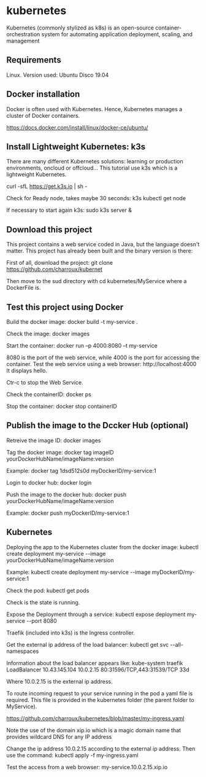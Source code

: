 # kubernetes

Kubernetes (commonly stylized as k8s) is an open-source container-orchestration system for automating application deployment, scaling, and management

## Requirements

Linux. Version used: Ubuntu Disco 19.04
 
## Docker installation

Docker is often used with Kubernetes. Hence, Kubernetes manages a cluster of Docker containers. 

https://docs.docker.com/install/linux/docker-ce/ubuntu/

## Install Lightweight Kubernetes: k3s


There are many different Kubernetes solutions: learning or production environments, oncloud or offcloud... This tutorial use k3s which is a lightweight Kubernetes.

curl -sfL https://get.k3s.io | sh -

Check for Ready node, takes maybe 30 seconds: 
k3s kubectl get node

If necessary to start again k3s: sudo k3s server &

## Download this project

This project contains a web service coded in Java, but the language doesn't matter. 
This project has already been built and the binary version is there:

First of all, download the project: git clone https://github.com/charroux/kubernet

Then move to the sud directory with cd kubernetes/MyService
where a DockerFile is. 

## Test this project using Docker

Build the docker image: docker build -t my-service .

Check the image: docker images

Start the container: docker run –p 4000:8080 –t my-service

8080 is the port of the web service, while 4000 is the port for accessing the container. 
Test the web service using a web browser: http://localhost:4000
It displays hello.


Ctr-c to stop the Web Service.


Check the containerID: docker ps

Stop the container: docker stop containerID

## Publish the image to the Dccker Hub (optional) 

Retreive the image ID: docker images

Tag the docker image: docker tag imageID yourDockerHubName/imageName:version

Example: docker tag 1dsd512s0d myDockerID/my-service:1

Login to docker hub: docker login

Push the image to the docker hub: docker push yourDockerHubName/imageName:version

Example: docker push myDockerID/my-service:1

## Kubernetes 

Deploying the app to the Kubernetes cluster from the docker image: kubectl create deployment my-service --image yourDockerHubName/imageName:version

Example: kubectl create deployment my-service --image myDockerID/my-service:1

Check the pod: kubectl get pods

Check is the state is running.

Expose the Deployment through a service: kubectl expose deployment my-service --port 8080

Traefik (included into k3s) is the Ingress controller.

Get the external ip address of the load balancer: kubectl get svc --all-namespaces 

Information about the load balancer appears like: kube-system   traefik      LoadBalancer   10.43.145.104   10.0.2.15      80:31596/TCP,443:31539/TCP   33d

Where 10.0.2.15 is the external ip address.

To route incoming request to your service running in the pod a yaml file is required. This file is provided in the kubernetes folder (the parent folder to MyService).

https://github.com/charroux/kubernetes/blob/master/my-ingress.yaml

Note the use of the domain xip.io which is a magic domain name that provides wildcard DNS for any IP address
               
Change the ip address 10.0.2.15 according to the external ip address. Then use the command: kubectl apply -f my-ingress.yaml

Test the access from a web browser: my-service.10.0.2.15.xip.io

